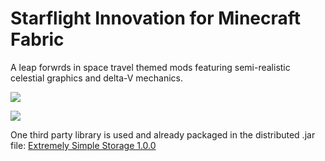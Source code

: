 # Starflight Innovation for Minecraft Fabric
A leap forwrds in space travel themed mods featuring semi-realistic celestial graphics and delta-V mechanics.

[![](http://cf.way2muchnoise.eu/full_623923_downloads.svg)](https://www.curseforge.com/minecraft/mc-mods/starflight-innovation)

[![](http://cf.way2muchnoise.eu/versions/For%20MC_623923_all.svg)](https://www.curseforge.com/minecraft/mc-mods/starflight-innovation)

One third party library is used and already packaged in the distributed .jar file: [Extremely Simple Storage 1.0.0](https://github.com/Epoxide-Software/Extremely-Simple-Storage)
